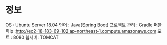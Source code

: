 # 정보
OS :  Ubuntu Server 18.04
언어 : Java(Spring Boot)
프로젝트 관리 : Gradle
퍼블릭ip :http://ec2-18-183-69-102.ap-northeast-1.compute.amazonaws.com
포트 : 8080
웹서버: TOMCAT
